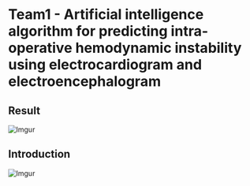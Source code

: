 # Team1 - Artificial intelligence algorithm for predicting intra-operative hemodynamic instability using electrocardiogram and electroencephalogram

## Result

![Imgur](https://i.imgur.com/GcuV8Pw.png)


## Introduction
![Imgur](https://i.imgur.com/GcuV8Pw.png)



